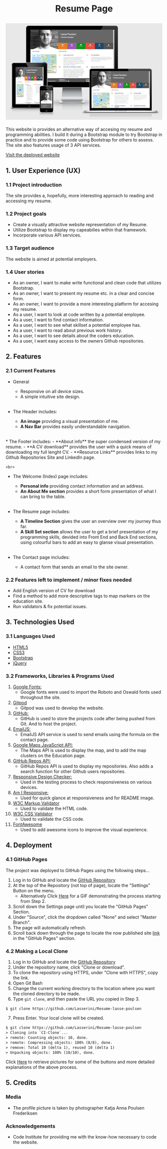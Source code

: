 <h1 align="center">Resume Page</h1>

<h2 align="center"><img src="https://github.com/Lasserini/Resume-lasse-poulsen/blob/main/assets/images/Resume_page_image.png"></h2>

This website is provides an alternative way of accesing my resume and programming abilities. I build it during a Bootstrap module to try Bootstrap in practice and to provide some code using Bootstrap for others to assess.
The site also features usage of 3 API services.

[Visit the deployed website](https://lasserini.github.io/Resume-lasse-poulsen/)

## 1. User Experience (UX)

### 1.1 Project introduction
The site provides a, hopefully, more interesting approach to reading and accessing my resume.

### 1.2 Project goals
- Create a visually attractive website representation of my Resume.
- Utilize Bootstrap to display my capeabilies within that framework.
- Incorporate various API services.

### 1.3 Target audience
The website is aimed at potential employers.

### 1.4 User stories
- As an owner, I want to make write functional and clean code that utilizes Bootstrap.
- As an owner, I want to present my resume etc. in a clear and concise form.
- As an owner, I want to provide a more interesting platform for accesing my resume.
- As a user, I want to look at code written by a potential employee.
- As a user, I want to find contact information.
- As a user, I want to see what skillset a potential employee has.
- As a user, I want to read about previous work history.
- As a user, I want to see details about the coders education.
- As a user, I want easy access to the owners Github repositories.

## 2. Features
### 2.1 Current Features
*   General   
    - Responsive on all device sizes.
    - A simple intuitive site design.
    
    <br>
*   The Header includes:
    - **An image** providing a visual presentation of me.
    - **A Nav Bar** provides easily understandable navigation.

   <br>
*   The Footer includes:
    - **About info** the super condensed version of my resume.
    - **A CV download** provides the user with a quick means of downloading my full lenght CV.
    - **Resource Links** provides links to my Github Repositories Site and LinkedIn page.

    <br>
*   The Welcome (Index) page includes:
    - **Personal info** providing contact information and an address.
    - **An About Me section** provides a short form presentation of what I can bring to the table.

    <br>
*   The Resume page includes:
    - **A Timeline Section** gives the user an overview over my journey thus far.
    - **A Skill Set section** allows the user to get a brief presentation of my programming skills, devided into Front End and Back End sections, using colourful bars to add an easy to glanse visual presentation.

    <br>
*   The Contact page includes:
    - A contact form that sends an email to the site owner.


### 2.2 Features left to implement / minor fixes needed
- Add English version of CV for download
- Find a method to add more descriptive tags to map markers on the education site.
- Run validators & fix potential issues.

## 3. Technologies Used

### 3.1 Languages Used

-   [HTML5](https://en.wikipedia.org/wiki/HTML5)
-   [CSS3](https://en.wikipedia.org/wiki/Cascading_Style_Sheets)
-   [Bootstrap](https://en.wikipedia.org/wiki/Bootstrap_(front-end_framework))
-   [jQuery](https://en.wikipedia.org/wiki/JQuery)

### 3.2 Frameworks, Libraries & Programs Used

1. [Google Fonts:](https://fonts.google.com/)
    - Google fonts were used to import the Roboto and Oswald fonts used throughout the site.
1. [Gitpod](https://gitpod.io/)
    - Gitpod was used to develop the website.
1. [GitHub:](https://github.com/)
    - GitHub is used to store the projects code after being pushed from Git. And to host the project.
1. [EmailJS:](https://www.emailjs.com/)
    - EmailJS API service is used to send emails using the formula on the contact page.
1. [Google Maps JavaScript API:](https://developers.google.com/maps/documentation/javascript/overview)
    - The Maps API is used to display the map, and to add the map clusters on the Education page.
1. [GitHub Repos API:](https://docs.github.com/en/rest/reference/repos)
    - GitHub Repos API is used to display my repositories. Also adds a search function for other Github users repositories.
1. [Responsive Design Checker:](https://www.responsivedesignchecker.com/)
    - Used in the testing process to check responsiveness on various devices.
1. [Am I Responsive:](http://ami.responsivedesign.is/)
    - Used for quick glance at responsiveness and for README image.
1. [W3C Markup Validator](https://validator.w3.org/#validate_by_input)
    - Used to validate the HTML code.
1. [W3C CSS Validator](https://jigsaw.w3.org/css-validator/#validate_by_input)
    - Used to validate the CSS code.
1. [FontAwesome](https://fontawesome.com/)
    - Used to add awesome icons to improve the visual experience.


## 4. Deployment

### 4.1 GitHub Pages

The project was deployed to GitHub Pages using the following steps...

1. Log in to GitHub and locate the [GitHub Repository](https://github.com/)
2. At the top of the Repository (not top of page), locate the "Settings" Button on the menu.
    - Alternatively Click [Here](https://raw.githubusercontent.com/) for a GIF demonstrating the process starting from Step 2.
3. Scroll down the Settings page until you locate the "GitHub Pages" Section.
4. Under "Source", click the dropdown called "None" and select "Master Branch".
5. The page will automatically refresh.
6. Scroll back down through the page to locate the now published site [link](https://github.com) in the "GitHub Pages" section.

### 4.2 Making a Local Clone

1. Log in to GitHub and locate the [GitHub Repository](https://github.com/)
2. Under the repository name, click "Clone or download".
3. To clone the repository using HTTPS, under "Clone with HTTPS", copy the link.
4. Open Git Bash
5. Change the current working directory to the location where you want the cloned directory to be made.
6. Type `git clone`, and then paste the URL you copied in Step 3.

```
$ git clone https://github.com/Lasserini/Resume-lasse-poulsen
```

7. Press Enter. Your local clone will be created.

```
$ git clone https://github.com/Lasserini/Resume-lasse-poulsen
> Cloning into `CI-Clone`...
> remote: Counting objects: 10, done.
> remote: Compressing objects: 100% (8/8), done.
> remove: Total 10 (delta 1), reused 10 (delta 1)
> Unpacking objects: 100% (10/10), done.
```

Click [Here](https://help.github.com/en/github/creating-cloning-and-archiving-repositories/cloning-a-repository#cloning-a-repository-to-github-desktop) to retrieve pictures for some of the buttons and more detailed explanations of the above process.

## 5. Credits

### Media
-   The profile picture is taken by photographer Katja Anna Poulsen Frederiksen

### Acknowledgements

- Code Institute for providing me with the know-how necessary to code the website.